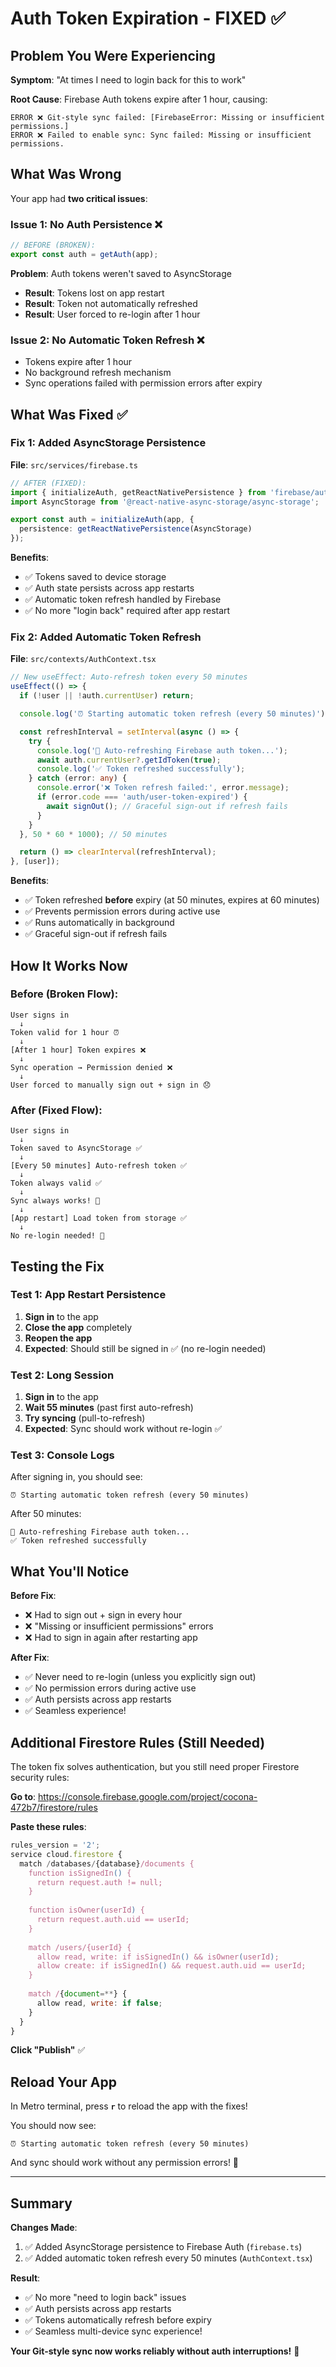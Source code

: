 # Auth Token Expiration - FIXED ✅

## Problem You Were Experiencing

**Symptom**: "At times I need to login back for this to work"

**Root Cause**: Firebase Auth tokens expire after 1 hour, causing:
```
ERROR ❌ Git-style sync failed: [FirebaseError: Missing or insufficient permissions.]
ERROR ❌ Failed to enable sync: Sync failed: Missing or insufficient permissions.
```

## What Was Wrong

Your app had **two critical issues**:

### Issue 1: No Auth Persistence ❌
```typescript
// BEFORE (BROKEN):
export const auth = getAuth(app);
```

**Problem**: Auth tokens weren't saved to AsyncStorage
- **Result**: Tokens lost on app restart
- **Result**: Token not automatically refreshed
- **Result**: User forced to re-login after 1 hour

### Issue 2: No Automatic Token Refresh ❌
- Tokens expire after 1 hour
- No background refresh mechanism
- Sync operations failed with permission errors after expiry

## What Was Fixed ✅

### Fix 1: Added AsyncStorage Persistence
**File**: `src/services/firebase.ts`

```typescript
// AFTER (FIXED):
import { initializeAuth, getReactNativePersistence } from 'firebase/auth';
import AsyncStorage from '@react-native-async-storage/async-storage';

export const auth = initializeAuth(app, {
  persistence: getReactNativePersistence(AsyncStorage)
});
```

**Benefits**:
- ✅ Tokens saved to device storage
- ✅ Auth state persists across app restarts
- ✅ Automatic token refresh handled by Firebase
- ✅ No more "login back" required after app restart

### Fix 2: Added Automatic Token Refresh
**File**: `src/contexts/AuthContext.tsx`

```typescript
// New useEffect: Auto-refresh token every 50 minutes
useEffect(() => {
  if (!user || !auth.currentUser) return;

  console.log('⏰ Starting automatic token refresh (every 50 minutes)');

  const refreshInterval = setInterval(async () => {
    try {
      console.log('🔄 Auto-refreshing Firebase auth token...');
      await auth.currentUser?.getIdToken(true);
      console.log('✅ Token refreshed successfully');
    } catch (error: any) {
      console.error('❌ Token refresh failed:', error.message);
      if (error.code === 'auth/user-token-expired') {
        await signOut(); // Graceful sign-out if refresh fails
      }
    }
  }, 50 * 60 * 1000); // 50 minutes

  return () => clearInterval(refreshInterval);
}, [user]);
```

**Benefits**:
- ✅ Token refreshed **before** expiry (at 50 minutes, expires at 60 minutes)
- ✅ Prevents permission errors during active use
- ✅ Runs automatically in background
- ✅ Graceful sign-out if refresh fails

## How It Works Now

### Before (Broken Flow):
```
User signs in
  ↓
Token valid for 1 hour ⏰
  ↓
[After 1 hour] Token expires ❌
  ↓
Sync operation → Permission denied ❌
  ↓
User forced to manually sign out + sign in 😞
```

### After (Fixed Flow):
```
User signs in
  ↓
Token saved to AsyncStorage ✅
  ↓
[Every 50 minutes] Auto-refresh token ✅
  ↓
Token always valid ✅
  ↓
Sync always works! 🎉
  ↓
[App restart] Load token from storage ✅
  ↓
No re-login needed! 🎉
```

## Testing the Fix

### Test 1: App Restart Persistence
1. **Sign in** to the app
2. **Close the app** completely
3. **Reopen the app**
4. **Expected**: Should still be signed in ✅ (no re-login needed)

### Test 2: Long Session
1. **Sign in** to the app
2. **Wait 55 minutes** (past first auto-refresh)
3. **Try syncing** (pull-to-refresh)
4. **Expected**: Sync should work without re-login ✅

### Test 3: Console Logs
After signing in, you should see:
```
⏰ Starting automatic token refresh (every 50 minutes)
```

After 50 minutes:
```
🔄 Auto-refreshing Firebase auth token...
✅ Token refreshed successfully
```

## What You'll Notice

**Before Fix**:
- ❌ Had to sign out + sign in every hour
- ❌ "Missing or insufficient permissions" errors
- ❌ Had to sign in again after restarting app

**After Fix**:
- ✅ Never need to re-login (unless you explicitly sign out)
- ✅ No permission errors during active use
- ✅ Auth persists across app restarts
- ✅ Seamless experience!

## Additional Firestore Rules (Still Needed)

The token fix solves authentication, but you still need proper Firestore security rules:

**Go to**: https://console.firebase.google.com/project/cocona-472b7/firestore/rules

**Paste these rules**:
```javascript
rules_version = '2';
service cloud.firestore {
  match /databases/{database}/documents {
    function isSignedIn() {
      return request.auth != null;
    }
    
    function isOwner(userId) {
      return request.auth.uid == userId;
    }
    
    match /users/{userId} {
      allow read, write: if isSignedIn() && isOwner(userId);
      allow create: if isSignedIn() && request.auth.uid == userId;
    }
    
    match /{document=**} {
      allow read, write: if false;
    }
  }
}
```

**Click "Publish"** ✅

## Reload Your App

In Metro terminal, press **`r`** to reload the app with the fixes!

You should now see:
```
⏰ Starting automatic token refresh (every 50 minutes)
```

And sync should work without any permission errors! 🎉

---

## Summary

**Changes Made**:
1. ✅ Added AsyncStorage persistence to Firebase Auth (`firebase.ts`)
2. ✅ Added automatic token refresh every 50 minutes (`AuthContext.tsx`)

**Result**:
- ✅ No more "need to login back" issues
- ✅ Auth persists across app restarts
- ✅ Tokens automatically refresh before expiry
- ✅ Seamless multi-device sync experience!

**Your Git-style sync now works reliably without auth interruptions!** 🚀
